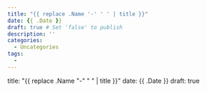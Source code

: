 ```yaml
---
title: "{{ replace .Name '-' ' ' | title }}"
date: {{ .Date }}
draft: true # Set 'false' to publish
description: ''
categories:
  - Uncategories
tags:
  -
---
```


title: "{{ replace .Name "-" " " | title }}"
date: {{ .Date }}
draft: true
